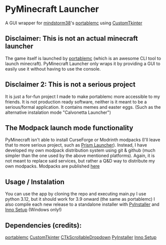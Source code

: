 # PyMinecraft Launcher
A GUI wrapper for [mindstorm38](https://github.com/mindstorm38)'s [portablemc](https://github.com/mindstorm38/portablemc) using [CustomTkinter](https://github.com/TomSchimansky/CustomTkinter)

## Disclaimer: This is not an actual minecraft launcher
The game itself is launched by [portablemc](https://github.com/mindstorm38/portablemc) (which is an awesome CLI tool to launch minecraft). PyMinecraft Launcher only wraps it by providing a GUI to easily use it without having to use the console.

## Disclaimer 2: This is not a serious project
It is just a for-fun project I made to make portablemc more accessible to my friends. It is not production ready software, neither is it meant to be a serious/formal application. It contains memes and easter eggs. (Such as the alternative instalation mode "Calvonetta Launcher")

## The Modpack launch mode functionality
PyMinecraft isn't able to install CurseForge or Modrinth modpacks (I'll leave that to more serious project, such as [Prism Launcher](https://github.com/Akascape/CTkScrollableDropdown)).
Instead, I have developed my own modpack distribution system using git & github (much simpler than the one used by the above mentioned platforms).
Again, it is not meant to replace said services, but rather a Q&D way to distribute my own modpacks.
Modpacks are published [here](https://github.com/CalvonettaModpacks)

## Usage / Instalation
You can use the app by cloning the repo and executing main.py I use python 3.12, but it should work for 3.9 onward (the same as portablemc)
I also compile each new release to a standalone installer with [PyInstaller](https://github.com/pyinstaller/pyinstaller) and [Inno Setup](https://jrsoftware.org/isinfo.php) (Windows only!)

## Dependencies (credits): 
[portablemc](https://github.com/mindstorm38/portablemc)
[CustomTkinter](https://github.com/TomSchimansky/CustomTkinter)
[CTkScrollableDropdown](https://github.com/Akascape/CTkScrollableDropdown)
[PyInstaller](https://github.com/pyinstaller/pyinstaller)
[Inno Setup](https://jrsoftware.org/isinfo.php)